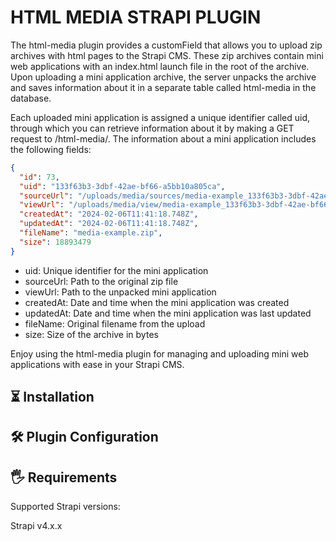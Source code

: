 # HTML MEDIA STRAPI PLUGIN

The html-media plugin provides a customField that allows you to upload zip archives with html pages to the Strapi CMS. These zip archives contain mini web applications with an index.html launch file in the root of the archive. Upon uploading a mini application archive, the server unpacks the archive and saves information about it in a separate table called html-media in the database.

Each uploaded mini application is assigned a unique identifier called uid, through which you can retrieve information about it by making a GET request to /html-media/<uid>. The information about a mini application includes the following fields:

```json
{
  "id": 73,
  "uid": "133f63b3-3dbf-42ae-bf66-a5bb10a805ca",
  "sourceUrl": "/uploads/media/sources/media-example_133f63b3-3dbf-42ae-bf66-a5bb10a805ca.zip",
  "viewUrl": "/uploads/media/view/media-example_133f63b3-3dbf-42ae-bf66-a5bb10a805ca/index.html",
  "createdAt": "2024-02-06T11:41:18.748Z",
  "updatedAt": "2024-02-06T11:41:18.748Z",
  "fileName": "media-example.zip",
  "size": 18893479
}
```

- uid: Unique identifier for the mini application
- sourceUrl: Path to the original zip file
- viewUrl: Path to the unpacked mini application
- createdAt: Date and time when the mini application was created
- updatedAt: Date and time when the mini application was last updated
- fileName: Original filename from the upload
- size: Size of the archive in bytes

Enjoy using the html-media plugin for managing and uploading mini web applications with ease in your Strapi CMS.

## ⏳ Installation

## 🛠️ Plugin Configuration

## 🖐 Requirements

Supported Strapi versions:

Strapi v4.x.x
